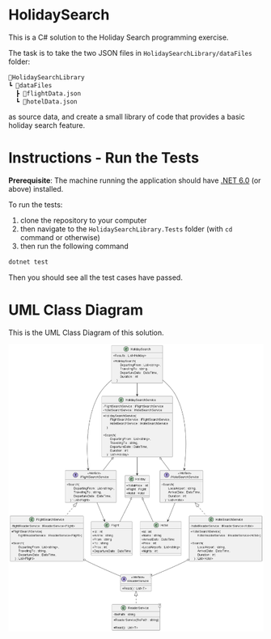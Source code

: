 # HolidaySearch

This is a C# solution to the Holiday Search programming exercise.

The task is to take the two JSON files in `HolidaySearchLibrary/dataFiles` folder:

```
📂HolidaySearchLibrary
┗ 📂dataFiles
  ┣ 📜flightData.json
  ┗ 📜hotelData.json
```

as source data, and create a small library of code that provides a basic holiday search feature.

# Instructions - Run the Tests

**Prerequisite**: The machine running the application should have [.NET 6.0](https://dotnet.microsoft.com/en-us/download/dotnet/6.0) (or above) installed.

To run the tests:

1. clone the repository to your computer
2. then navigate to the `HolidaySearchLibrary.Tests` folder (with `cd` command or otherwise)
3. then run the following command

```c#
dotnet test
```

Then you should see all the test cases have passed.

# UML Class Diagram

This is the UML Class Diagram of this solution.

![UML Class Diagram](Diagrams/HolidaySearch.png)
